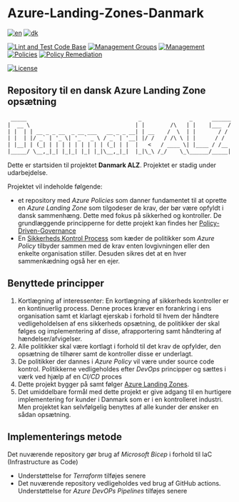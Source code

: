 <!-- spell-checker:locale en,da-DK -->
# Azure-Landing-Zones-Danmark

[![en](https://img.shields.io/badge/lang-en-red.svg)](README.md)
[![dk](https://img.shields.io/badge/lang-da--dk-green.svg)](README.da-dk.md)

[![Lint and Test Code Base](https://github.com/Azure-Landing-Zones-Danmark/Azure-Landing-Zones-Danmark/actions/workflows/linter.yml/badge.svg)](https://github.com/Azure-Landing-Zones-Danmark/Azure-Landing-Zones-Danmark/actions/workflows/linter.yml)
[![Management Groups](https://github.com/Azure-Landing-Zones-Danmark/Azure-Landing-Zones-Danmark/actions/workflows/management-groups.yml/badge.svg)](https://github.com/Azure-Landing-Zones-Danmark/Azure-Landing-Zones-Danmark/actions/workflows/management-groups.yml)
[![Management](https://github.com/Azure-Landing-Zones-Danmark/Azure-Landing-Zones-Danmark/actions/workflows/management.yml/badge.svg)](https://github.com/Azure-Landing-Zones-Danmark/Azure-Landing-Zones-Danmark/actions/workflows/management.yml)
[![Policies](https://github.com/Azure-Landing-Zones-Danmark/Azure-Landing-Zones-Danmark/actions/workflows/policies.yml/badge.svg)](https://github.com/Azure-Landing-Zones-Danmark/Azure-Landing-Zones-Danmark/actions/workflows/policies.yml)
[![Policy Remediation](https://github.com/Azure-Landing-Zones-Danmark/Azure-Landing-Zones-Danmark/actions/workflows/policy-remediation.yml/badge.svg)](https://github.com/Azure-Landing-Zones-Danmark/Azure-Landing-Zones-Danmark/actions/workflows/policy-remediation.yml)

[![License](https://img.shields.io/badge/License-MIT-green)](https://github.com/Azure-Landing-Zones-Danmark/Azure-Landing-Zones-Danmark/blob/main/LICENSE)

## Repository til en dansk Azure Landing Zone opsætning

```txt
 _____                                   _               _      ______
|  __ \                                 | |        /\   | |    |___  /
| |  | | __ _ _ __  _ __ ___   __ _ _ __| | __    /  \  | |       / /
| |  | |/ _` | '_ \| '_ ` _ \ / _` | '__| |/ /   / /\ \ | |      / /
| |__| | (_| | | | | | | | | | (_| | |  |   <   / ____ \| |____ / /__
|_____/ \__,_|_| |_|_| |_| |_|\__,_|_|  |_|\_\ /_/    \_\______/_____|

```

Dette er startsiden til projektet **Danmark ALZ**. Projektet er stadig under udarbejdelse.

Projektet vil indeholde følgende:

- et repository med *Azure Policies* som danner fundamentet til at oprette en *Azure Landing Zone* som tilgodeser de krav, der bør være opfyldt i dansk sammenhæng. Dette med fokus på sikkerhed og kontroller. De grundlæggende principperne for dette projekt kan findes her [Policy-Driven-Governance](https://learn.microsoft.com/en-gb/azure/cloud-adoption-framework/ready/landing-zone/design-principles#policy-driven-governance)
- En [Sikkerheds Kontrol Process](docs/SecurityControlMapping.md) som kæder de politikker som *Azure Policy* tilbyder sammen med de krav enten lovgivningen eller den enkelte organisation stiller. Desuden sikres det at en hver sammenkædning også her en ejer.

## Benyttede principper

1. Kortlægning af interessenter: En kortlægning af sikkerheds kontroller er en kontinuerlig process. Denne proces kræver en forankring i ens organisation samt et klarlagt ejerskab i forhold til hvem der håndtere vedligeholdelsen af ens sikkerheds opsætning, de politikker der skal følges og implementering af disse, afrapportering samt håndtering af hændelser/afvigelser.
1. Alle politikker skal være kortlagt i forhold til det krav de opfylder, den opsætning de tilhører samt de kontroller disse er underlagt.
1. De politikker der dannes i *Azure Policy* vil være under source code kontrol. Politikkerne vedligeholdes efter *DevOps* principper og sættes i værk ved hjælp af en *CI/CD* proces
1. Dette projekt bygger på samt følger [Azure Landing Zones](https://github.com/Azure/Enterprise-Scale).
1. Det umiddelbare formål med dette projekt er give adgang til en hurtigere implementering for kunder i Danmark som er i en kontrolleret industri. Men projektet kan selvfølgelig benyttes af alle kunder der ønsker en sådan opsætning.

## Implementerings metode

Det nuværende repository gør brug af *Microsoft Bicep* i forhold til IaC (Infrastructure as Code)

- Understøttelse for *Terraform* tilføjes senere
- Det nuværende repository vedligeholdes ved brug af GitHub actions. Understøttelse for *Azure DevOPs Pipelines* tilføjes senere
